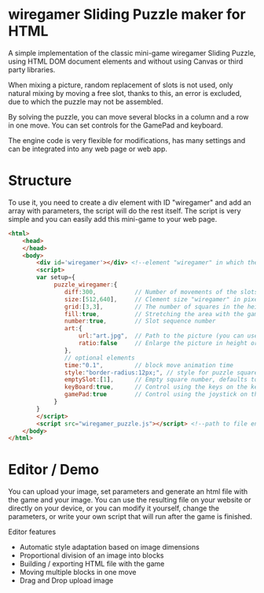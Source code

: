 # wiregamer Sliding Puzzle maker for HTML 

A simple implementation of the classic mini-game wiregamer Sliding Puzzle, using HTML DOM document elements and without using Canvas or third party libraries. 

When mixing a picture, random replacement of slots is not used, only natural mixing by moving a free slot, thanks to this, an error is excluded, due to which the puzzle may not be assembled.

By solving the puzzle, you can move several blocks in a column and a row in one move. You can set controls for the GamePad and keyboard.

The engine code is very flexible for modifications, has many settings and can be integrated into any web page or web app.


# Structure

To use it, you need to create a div element with ID "wiregamer" and add an array with parameters, the script will do the rest itself. The script is very simple and you can easily add this mini-game to your web page.

```html
<html>
    <head>
    </head>
    <body>
        <div id='wiregamer'></div> <!--element "wiregamer" in which the game will take place-->
        <script>
        var setup={
             puzzle_wiregamer:{
                diff:300,           // Number of movements of the slots for shuffling pictures
                size:[512,640],     // Clement size "wiregamer" in pixels only
                grid:[3,3],         // The number of squares in the height and width of the picture
                fill:true,          // Stretching the area with the game to fit the element is recommended for fullscreen
                number:true,        // Slot sequence number
                art:{
                    url:"art.jpg",  // Path to the picture (you can use any format of supported browsers, gif-animation and svg)
                    ratio:false     // Enlarge the picture in height or width
                },
                // optional elements
                time:"0.1",         // block move animation time
                style:"border-radius:12px;", // style for puzzle square
                emptySlot:[1],      // Empty square number, defaults to the lower right quadrant.
                keyBoard:true,      // Control using the keys on the keyboard
                gamePad:true        // Control using the joystick on the Gamepad
             }
        }
        </script>
        <script src="wiregamer_puzzle.js"></script> <!--path to file engine-->
    </body>
</html>
```


# Editor / Demo

You can upload your image, set parameters and generate an html file with the game and your image. You can use the resulting file on your website or directly on your device, or you can modify it yourself, change the parameters, or write your own script that will run after the game is finished.


Editor features
- Automatic style adaptation based on image dimensions
- Proportional division of an image into blocks
- Building / exporting HTML file with the game
- Moving multiple blocks in one move
- Drag and Drop upload image

